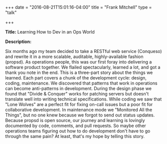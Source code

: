 +++
date = "2016-08-21T15:01:16-04:00"
title = "Frank Mitchell"
type = "talk"

+++

<div class="span-15  ">
  <div class="span-15  last ">
  <p><strong>Title:</strong>
Learning How to Dev in an Ops World
</p>

<p><strong>Description:</strong></p>

<p>
Six months ago my team decided to take a RESTful web service (Conqueso) and rewrite it in a more scalable, auditable, highly-available fashion (propsd). As operations people, this was our first foray into delivering a software product together. We flailed spectacularly, learned a lot, and got a thank you note in the end. This is a three-part story about the things we learned. Each part covers a chunk of the development cycle: design, coding, maintenance. We discovered that patterns that work in operations can become anti-patterns in development. During the design phase we found that "Divide &amp; Conquer" works for patching servers but doesn't translate well into writing technical specifications. While coding we saw that "Lone Wolves" are a perfect fit for fixing on-call issues but a poor fit for collaborative development. In maintenance mode we "Monitored All the Things", but no one knew because we forgot to send out status updates. Because propsd is open source, our journey and learning is lovingly documented by code, comments, and pull requests. So maybe other operations teams figuring out how to do development don't have to go through the same pain? At least, that's my hope by telling this story.
</p>
<p>

  </div>
</div>

